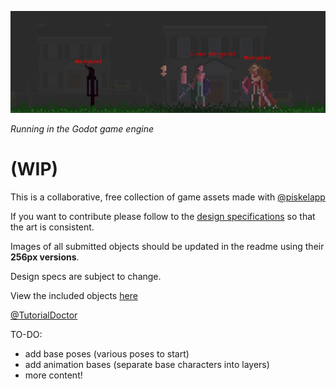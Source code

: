 ![](example.png)

*Running in the Godot game engine*

# (WIP)
This is a collaborative, free collection of game assets made with [@piskelapp](https://twitter.com/piskelapp)

If you want to contribute please follow to the [design specifications](design_specs.md) so that the art is consistent.

Images of all submitted objects should be updated in the readme using their **256px versions**.

Design specs are subject to change.

View the included objects [here](https://github.com/TutorialDoctor/Piskel-Art/blob/master/objects.md)


[@TutorialDoctor](https://twitter.com/TutorialDoctor)

TO-DO:

  - add base poses (various poses to start)
  - add animation bases (separate base characters into layers)
  - more content!
